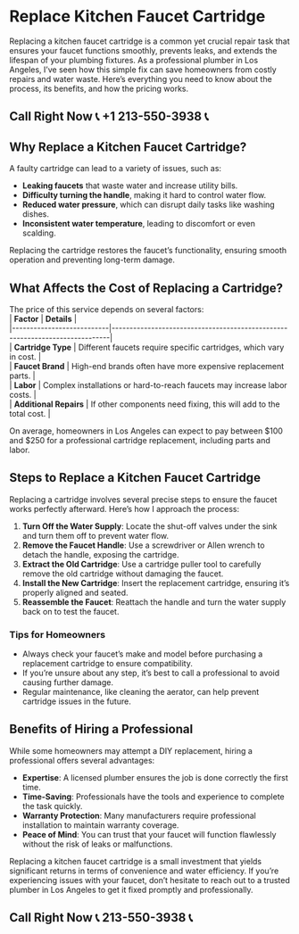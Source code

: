 # Replace Kitchen Faucet Cartridge

Replacing a kitchen faucet cartridge is a common yet crucial repair task that ensures your faucet functions smoothly, prevents leaks, and extends the lifespan of your plumbing fixtures. As a professional plumber in Los Angeles, I’ve seen how this simple fix can save homeowners from costly repairs and water waste. Here’s everything you need to know about the process, its benefits, and how the pricing works.

## Call Right Now 📞 +1 213-550-3938 📞

## Why Replace a Kitchen Faucet Cartridge?

A faulty cartridge can lead to a variety of issues, such as:  
- **Leaking faucets** that waste water and increase utility bills.  
- **Difficulty turning the handle**, making it hard to control water flow.  
- **Reduced water pressure**, which can disrupt daily tasks like washing dishes.  
- **Inconsistent water temperature**, leading to discomfort or even scalding.  

Replacing the cartridge restores the faucet’s functionality, ensuring smooth operation and preventing long-term damage.

## What Affects the Cost of Replacing a Cartridge?

The price of this service depends on several factors:  
| **Factor**                | **Details**                                                                 |  
|---------------------------|-----------------------------------------------------------------------------|  
| **Cartridge Type**         | Different faucets require specific cartridges, which vary in cost.          |  
| **Faucet Brand**           | High-end brands often have more expensive replacement parts.                |  
| **Labor**                  | Complex installations or hard-to-reach faucets may increase labor costs.    |  
| **Additional Repairs**     | If other components need fixing, this will add to the total cost.           |  

On average, homeowners in Los Angeles can expect to pay between $100 and $250 for a professional cartridge replacement, including parts and labor.

## Steps to Replace a Kitchen Faucet Cartridge

Replacing a cartridge involves several precise steps to ensure the faucet works perfectly afterward. Here’s how I approach the process:  

1. **Turn Off the Water Supply**: Locate the shut-off valves under the sink and turn them off to prevent water flow.  
2. **Remove the Faucet Handle**: Use a screwdriver or Allen wrench to detach the handle, exposing the cartridge.  
3. **Extract the Old Cartridge**: Use a cartridge puller tool to carefully remove the old cartridge without damaging the faucet.  
4. **Install the New Cartridge**: Insert the replacement cartridge, ensuring it’s properly aligned and seated.  
5. **Reassemble the Faucet**: Reattach the handle and turn the water supply back on to test the faucet.  

### Tips for Homeowners  
- Always check your faucet’s make and model before purchasing a replacement cartridge to ensure compatibility.  
- If you’re unsure about any step, it’s best to call a professional to avoid causing further damage.  
- Regular maintenance, like cleaning the aerator, can help prevent cartridge issues in the future.  

## Benefits of Hiring a Professional  

While some homeowners may attempt a DIY replacement, hiring a professional offers several advantages:  
- **Expertise**: A licensed plumber ensures the job is done correctly the first time.  
- **Time-Saving**: Professionals have the tools and experience to complete the task quickly.  
- **Warranty Protection**: Many manufacturers require professional installation to maintain warranty coverage.  
- **Peace of Mind**: You can trust that your faucet will function flawlessly without the risk of leaks or malfunctions.  

Replacing a kitchen faucet cartridge is a small investment that yields significant returns in terms of convenience and water efficiency. If you’re experiencing issues with your faucet, don’t hesitate to reach out to a trusted plumber in Los Angeles to get it fixed promptly and professionally.
## Call Right Now 📞 213-550-3938 📞